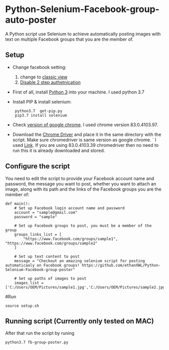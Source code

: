 # Python-Selenium-Facebook-group-auto-poster
A Python script use Selenium to achieve automatically posting images with text on multiple Facebook groups that you are the member of.

Setup
----------
 - Change facebook setting: 
   1. change to [classic view](https://www.facebook.com/help/645404059595478)
   2. [Disable 2 step authetnication](https://www.alphr.com/facebook/1006409/two-factor-authentication-2FA-facebook)

 - First of all, install [Python 3](https://www.python.org/downloads/) into your machine. I used python 3.7

 - Install PIP & install selenium:
   ```
	python3.7  get-pip.py		
	pip3.7 install selenium
   ```	

 - Check [version of google chrome](https://www.businessinsider.com/what-version-of-google-chrome-do-i-have). I used chrome version 83.0.4103.97.

 - Download the [Chrome Driver](http://chromedriver.storage.googleapis.com/index.html) and place it in the same directory with the script. Make sure chromedriver is same version as google chrome.
`   I used [Link](http://chromedriver.storage.googleapis.com/index.html?path=83.0.4103.39/).
	If you are using 83.0.4103.39 chromedriver then no need to run this it is already downloaded and stored.



Configure the script
----------
You need to edit the script to provide your Facebook account name and password, the message you want to post, whether you want to attach an image, along with its path and the links of the Facebook groups you are the member of:
``` 
def main():
    # Set up Facebook login account name and password
    account = "sample@gmail.com"
    password = "sample"

    # Set up Facebook groups to post, you must be a member of the group
    groups_links_list = [
        "https://www.facebook.com/groups/sample1", "https://www.facebook.com/groups/sample2"
    ]

    # Set up text content to post
    message = "Checkout an amazing selenium script for posting automaticaaly on Facebook groups! https://github.com/ethanXWL/Python-Selenium-Facebook-group-poster"

    # Set up paths of images to post
    images_list = ['C:/Users/OEM/Pictures/sample1.jpg','C:/Users/OEM/Pictures/sample2.jpg']
 ```

#Run
```
source setup.sh
```

Running script (Currently only tested on MAC)
---------
After that run the script by runing 

```
python3.7 fb-group-poster.py 
```
